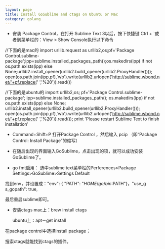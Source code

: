```yaml
---
layout: page
title: Install GoSublime and ctags on Ubuntu or Mac
category: golang
---
```

 
 
+ 安装 Package Control，在打开 Sublime Text 3以后，按下快捷键 Ctrl + `或者到菜单栏的：View > Show Console执行以下命令

//下面的是mac的
import urllib.request as urllib2,os;pf='Package Control.sublime-package';ipp=sublime.installed_packages_path();os.makedirs(ipp) if not os.path.exists(ipp) else None;urllib2.install_opener(urllib2.build_opener(urllib2.ProxyHandler())); open(os.path.join(ipp,pf),'wb').write(urllib2.urlopen('http://sublime.wbond.net/'+pf.replace(' ','%20')).read())

//下面的是ubuntu的
import urllib2,os; pf='Package Control.sublime-package'; ipp=sublime.installed_packages_path(); os.makedirs(ipp) if not os.path.exists(ipp) else None; urllib2.install_opener(urllib2.build_opener(urllib2.ProxyHandler())); open(os.path.join(ipp,pf),'wb').write(urllib2.urlopen('http://sublime.wbond.net/'+pf.replace(' ','%20')).read()); print 'Please restart Sublime Text to finish installation'

+ Command+Shift+P 打开Package Control ，然后输入 pcip （即“Package Control: Install Package”的缩写）

+ 在随后出现的界面输入GoSublime，点击出现的项，就可以成功安装GoSublime了。

+ go fmt启用：
选中sublime text菜单栏的Perferences>Package Settings>GoSublime>Settings Default

找到env，并设置成："env": { "PATH": "$HOME/go/bin:$PATH"}，"use_g     s_gopath": true,

最后重启sublime即可。
+ 安装ctags
	mac上：brew install ctags
    
    ubuntu上：apt－get install
    
在package control中选择install package；

搜索ctags就能找到ctags的插件。
